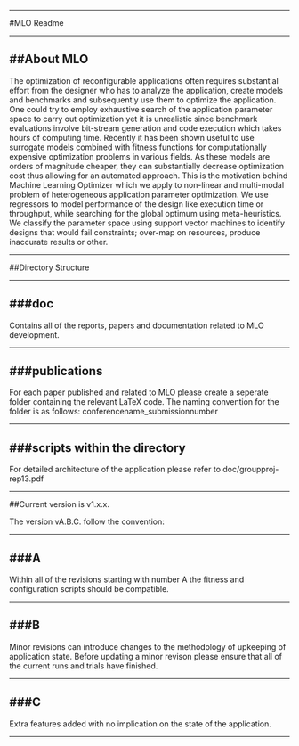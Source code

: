 ***********************************************************************************************************************
#MLO Readme
************************************************************************************************************************

##About MLO
-----------------------------------------------------------------------------------------------------------------------

The optimization of reconfigurable applications often requires
substantial effort from the designer who has to analyze the
application, create models and benchmarks and subsequently use them to
optimize the application. One could try to employ exhaustive search of
the application parameter space to carry out optimization yet it is
unrealistic since benchmark evaluations involve bit-stream generation
and code execution which takes hours of computing time. Recently it
has been shown useful to use surrogate models combined with fitness
functions for computationally expensive optimization problems in
various fields. As these models are orders of magnitude cheaper, they
can substantially decrease optimization cost thus allowing for an
automated approach. This is the motivation behind Machine Learning
Optimizer which we apply to non-linear and multi-modal problem of
heterogeneous application parameter optimization. We use regressors to
model performance of the design like execution time or throughput,
while searching for the global optimum using meta-heuristics. We
classify the parameter space using support vector machines to identify
designs that would fail constraints; over-map on resources, produce
inaccurate results or other.

************************************************************************************************************************

##Directory Structure

-----------------------------------------------------------------------------------------------------------------------
###doc
-----------------------------------------------------------------------------------------------------------------------

Contains all of the reports, papers and documentation related to MLO development. 

-----------------------------------------------------------------------------------------------------------------------
###publications
-----------------------------------------------------------------------------------------------------------------------

For each paper published and related to MLO please create a seperate folder containing the relevant LaTeX code. The naming
convention for the folder is as follows: conferencename_submissionnumber

-----------------------------------------------------------------------------------------------------------------------
###scripts within the directory
-----------------------------------------------------------------------------------------------------------------------
For detailed architecture of the application please refer to doc/groupproj-rep13.pdf


************************************************************************************************************************

##Current version is v1.x.x.

The version vA.B.C. follow the convention:

-----------------------------------------------------------------------------------------------------------------------
###A
-----------------------------------------------------------------------------------------------------------------------

Within all of the revisions starting with number A the fitness and configuration scripts should be compatible. 

-----------------------------------------------------------------------------------------------------------------------
###B
-----------------------------------------------------------------------------------------------------------------------

Minor revisions can introduce changes to the methodology of upkeeping of application state. Before updating a minor revison
please ensure that all of the current runs and trials have finished. 

-----------------------------------------------------------------------------------------------------------------------
###C
-----------------------------------------------------------------------------------------------------------------------

Extra features added with no implication on the state of the application. 

************************************************************************************************************************
